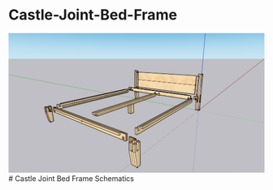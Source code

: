# Castle-Joint-Bed-Frame
![Bed Frame Sketchup Image](images/BF_View1.png)# Castle Joint Bed Frame Schematics
